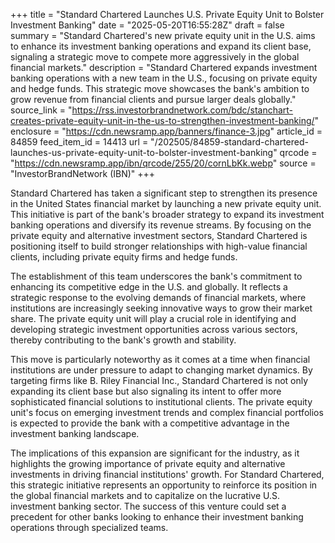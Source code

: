 +++
title = "Standard Chartered Launches U.S. Private Equity Unit to Bolster Investment Banking"
date = "2025-05-20T16:55:28Z"
draft = false
summary = "Standard Chartered's new private equity unit in the U.S. aims to enhance its investment banking operations and expand its client base, signaling a strategic move to compete more aggressively in the global financial markets."
description = "Standard Chartered expands investment banking operations with a new team in the U.S., focusing on private equity and hedge funds. This strategic move showcases the bank's ambition to grow revenue from financial clients and pursue larger deals globally."
source_link = "https://rss.investorbrandnetwork.com/bdc/stanchart-creates-private-equity-unit-in-the-us-to-strengthen-investment-banking/"
enclosure = "https://cdn.newsramp.app/banners/finance-3.jpg"
article_id = 84859
feed_item_id = 14413
url = "/202505/84859-standard-chartered-launches-us-private-equity-unit-to-bolster-investment-banking"
qrcode = "https://cdn.newsramp.app/ibn/qrcode/255/20/cornLbKk.webp"
source = "InvestorBrandNetwork (IBN)"
+++

<p>Standard Chartered has taken a significant step to strengthen its presence in the United States financial market by launching a new private equity unit. This initiative is part of the bank's broader strategy to expand its investment banking operations and diversify its revenue streams. By focusing on the private equity and alternative investment sectors, Standard Chartered is positioning itself to build stronger relationships with high-value financial clients, including private equity firms and hedge funds.</p><p>The establishment of this team underscores the bank's commitment to enhancing its competitive edge in the U.S. and globally. It reflects a strategic response to the evolving demands of financial markets, where institutions are increasingly seeking innovative ways to grow their market share. The private equity unit will play a crucial role in identifying and developing strategic investment opportunities across various sectors, thereby contributing to the bank's growth and stability.</p><p>This move is particularly noteworthy as it comes at a time when financial institutions are under pressure to adapt to changing market dynamics. By targeting firms like B. Riley Financial Inc., Standard Chartered is not only expanding its client base but also signaling its intent to offer more sophisticated financial solutions to institutional clients. The private equity unit's focus on emerging investment trends and complex financial portfolios is expected to provide the bank with a competitive advantage in the investment banking landscape.</p><p>The implications of this expansion are significant for the industry, as it highlights the growing importance of private equity and alternative investments in driving financial institutions' growth. For Standard Chartered, this strategic initiative represents an opportunity to reinforce its position in the global financial markets and to capitalize on the lucrative U.S. investment banking sector. The success of this venture could set a precedent for other banks looking to enhance their investment banking operations through specialized teams.</p>